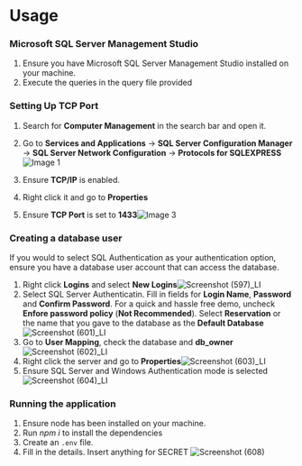 # Usage

### Microsoft SQL Server Management Studio

1. Ensure you have Microsoft SQL Server Management Studio installed on your machine.
2. Execute the queries in the query file provided

### Setting Up TCP Port

1. Search for **Computer Management** in the search bar and open it.
2. Go to **Services and Applications** -> **SQL Server Configuration Manager** -> **SQL Server Network Configuration** -> **Protocols for SQLEXPRESS**![Image 1](https://user-images.githubusercontent.com/72346097/160035523-ccb2c01c-5062-4e48-82e5-fb4ab42448fb.png)

3. Ensure **TCP/IP** is enabled. 
4. Right click it and go to **Properties**
5. Ensure **TCP Port** is set to **1433**![Image 3](https://user-images.githubusercontent.com/72346097/160035552-155fde56-3a43-4320-9715-352b9ac9388f.jpg)


### Creating a database user

If you would to select SQL Authentication as your authentication option, ensure you have a database user account that can access the database.

1. Right click **Logins** and select **New Logins**![Screenshot (597)_LI](https://user-images.githubusercontent.com/72346097/160037868-2dc6e9b1-0aeb-4238-ae9e-0b13d3d5bb58.jpg)
2. Select SQL Server Authenticatin. Fill in fields for **Login Name**, **Password** and **Confirm Password**. For a quick and hassle free demo, uncheck **Enfore password policy** (**Not Recommended**). Select **Reservation** or the name that you gave to the database as the **Default Database**![Screenshot (601)_LI](https://user-images.githubusercontent.com/72346097/160038183-c4735657-7e09-471c-a21e-f2b4c9ad7bbf.jpg)
3. Go to **User Mapping**, check the database and  **db_owner**![Screenshot (602)_LI](https://user-images.githubusercontent.com/72346097/160038296-cba89ee9-1742-4f0e-a20e-192ffb4d4cde.jpg)
4. Right click the server and go to **Properties**![Screenshot (603)_LI](https://user-images.githubusercontent.com/72346097/160038336-c3409fe9-c5e3-43d4-8cfc-027f199697c6.jpg)
5. Ensure SQL Server and Windows Authentication mode is selected![Screenshot (604)_LI](https://user-images.githubusercontent.com/72346097/160038387-8c0f26aa-76d8-4319-9409-95f7178f54b2.jpg)


### Running the application

1. Ensure node has been installed on your machine.
2. Run *npm i* to install the dependencies
3. Create an `.env` file.
4. Fill in the details. Insert anything for SECRET ![Screenshot (608)](https://user-images.githubusercontent.com/72346097/160038904-4c2415e9-36c7-4195-a1f1-a8852f85dbca.png)







